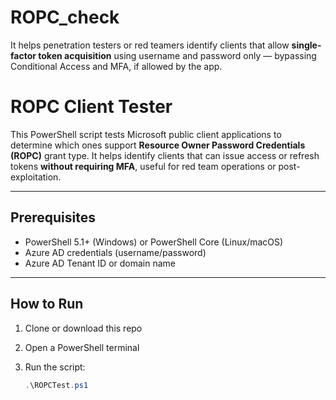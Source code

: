 # ROPC_check
It helps penetration testers or red teamers identify clients that allow **single-factor token acquisition** using username and password only — bypassing Conditional Access and MFA, if allowed by the app.
#  ROPC Client Tester

This PowerShell script tests Microsoft public client applications to determine which ones support **Resource Owner Password Credentials (ROPC)** grant type. It helps identify clients that can issue access or refresh tokens **without requiring MFA**, useful for red team operations or post-exploitation.

---

## Prerequisites

- PowerShell 5.1+ (Windows) or PowerShell Core (Linux/macOS)
- Azure AD credentials (username/password)
- Azure AD Tenant ID or domain name

---

## How to Run

1. Clone or download this repo
2. Open a PowerShell terminal
3. Run the script:

   ```powershell
   .\ROPCTest.ps1
   
